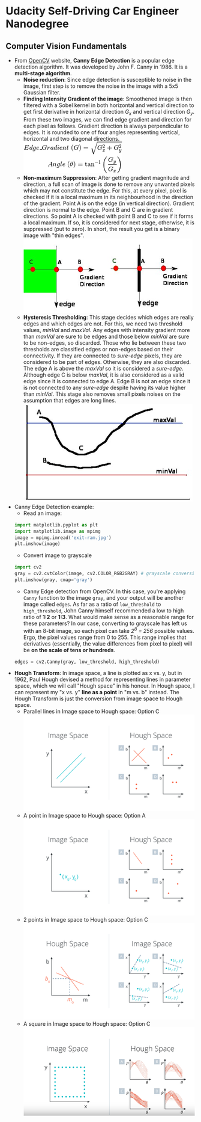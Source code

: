 # Udacity Self-Driving Car Engineer Nanodegree
## Computer Vision Fundamentals
- From [OpenCV](https://opencv-python-tutroals.readthedocs.io/en/latest/py_tutorials/py_imgproc/py_canny/py_canny.html) website, **Canny Edge Detection** is a popular edge detection algorithm. It was developed by John F. Canny in 1986. It is a **multi-stage algorithm**.
  - **Noise reduction**: Since edge detection is susceptible to noise in the image, first step is to remove the noise in the image with a 5x5 Gaussian filter.
  - **Finding Intensity Gradient of the image**: Smoothened image is then filtered with a Sobel kernel in both horizontal and vertical direction to get first derivative in horizontal direction *G<sub>x</sub>* and vertical direction *G<sub>y</sub>*. From these two images, we can find edge gradient and direction for each pixel as follows. Gradient direction is always perpendicular to edges. It is rounded to one of four angles representing vertical, horizontal and two diagonal directions.
  ![canny_edge_intensity_gradient](https://github.com/leovantoji/sdce/blob/master/images/canny_edge_intensity_gradient.png)
  - **Non-maximum Suppression**: After getting gradient magnitude and direction, a full scan of image is done to remove any unwanted pixels which may not constitute the edge. For this, at every pixel, pixel is checked if it is a local maximum in its neighbourhood in the direction of the gradient. Point A is on the edge (in vertical direction). Gradient direction is normal to the edge. Point B and C are in gradient directions. So point A is checked with point B and C to see if it forms a local maximum. If so, it is considered for next stage, otherwise, it is suppressed (put to zero). In short, the result you get is a binary image with "thin edges".
  ![canny_edge_non_maximum_suppression](https://github.com/leovantoji/sdce/blob/master/images/canny_edge_non_maximum_suppression.jpg)
  - **Hysteresis Thresholding**: This stage decides which edges are really edges and which edges are not. For this, we need two threshold values, *minVal* and *maxVal*. Any edges with intensity gradient more than *maxVal* are sure to be edges and those below *minVal* are sure to be non-edges, so discarded. Those who lie between these two thresholds are classified edges or non-edges based on their connectivity. If they are connected to *sure-edge* pixels, they are considered to be part of edges. Otherwise, they are also discarded. The edge A is above the *maxVal* so it is considered a *sure-edge*. Although edge C is below *maxVal*, it is also considered as a valid edge since it is connected to edge A. Edge B is not an edge since it is not connected to any *sure-edge* despite having its value higher than *minVal*. This stage also removes small pixels noises on the assumption that edges are long lines. 
  ![canny_edge_hysteresis_thresholding](https://github.com/leovantoji/sdce/blob/master/images/canny_edge_hysteresis_thresholding.jpg)
- Canny Edge Detection example:
  - Read an image:
  ```python
  import matplotlib.pyplot as plt
  import matplotlib.image as mpimg
  image = mpimg.imread('exit-ram.jpg')
  plt.imshow(image)
  ```
  - Convert image to grayscale
  ```python
  import cv2
  gray = cv2.cvtColor(image, cv2.COLOR_RGB2GRAY) # grayscale conversion
  plt.imshow(gray, cmap='gray')
  ```
  - Canny Edge detection from OpenCV. In this case, you're applying `Canny` function to the image `gray`, and your output will be another image called `edges`. As far as a ratio of `low_threshold` to `high_threshold`, John Canny himself recommended a low to high ratio of **1:2** or **1:3**. What would make sense as a reasonable range for these parameters? In our case, converting to grayscale has left us with an 8-bit image, so each pixel can take *2<sup>8</sup> = 256* possible values. Ergo, the pixel values range from 0 to 255. This range implies that derivatives (essentially, the value differences from pixel to pixel) will be **on the scale of tens or hundreds**. 
  ```python
  edges = cv2.Canny(gray, low_threshold, high_threshold)
  ```
- **Hough Transform**: In image space, a line is plotted as x vs. y, but in 1962, Paul Hough devised a method for representing lines in parameter space, which we will call "Hough space" in his honour. In Hough space, I can represent my "x vs. y" **line as a point** in "m vs. b" instead. The Hough Transform is just the conversion from image space to Hough space.
  - Parallel lines in Image space to Hough space: Option C
  ![22-q-hough-intro-quiz](https://github.com/leovantoji/sdce/blob/master/images/22-q-hough-intro-quiz.png)
  - A point in Image space to Hough space: Option A
  ![23-q-hough-second-quiz](https://github.com/leovantoji/sdce/blob/master/images/23-q-hough-second-quiz.png)
  - 2 points in Image space to Hough space: Option C
  ![25-q-hough-fourth-quiz-updated2](https://github.com/leovantoji/sdce/blob/master/images/25-q-hough-fourth-quiz-updated2.png)
  - A square in Image space to Hough space: Option C
  ![26-hough-quiz](https://github.com/leovantoji/sdce/blob/master/images/26-hough-quiz.png)
  















